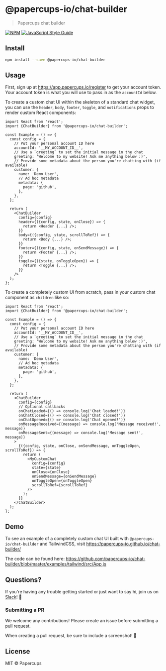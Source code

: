 # @papercups-io/chat-builder

> Papercups chat builder

[![NPM](https://img.shields.io/npm/v/@papercups-io/chat-builder.svg)](https://www.npmjs.com/package/@papercups-io/chat-builder) [![JavaScript Style Guide](https://img.shields.io/badge/code_style-standard-brightgreen.svg)](https://standardjs.com)

## Install

```bash
npm install --save @papercups-io/chat-builder
```

## Usage

First, sign up at https://app.papercups.io/register to get your account token. Your account token is what you will use to pass in as the `accountId` below.

To create a custom chat UI within the skeleton of a standard chat widget, you can use the `header`, `body`, `footer`, `toggle`, and `notifications` props to render custom React components:

```tsx
import React from 'react';
import {ChatBuilder} from '@papercups-io/chat-builder';

const Example = () => {
  const config = {
    // Put your personal account ID here
    accountId: '__MY_ACCOUNT_ID__',
    // Use a `greeting` to set the initial message in the chat
    greeting: 'Welcome to my website! Ask me anything below :)',
    // Provide some metadata about the person you're chatting with (if available)
    customer: {
      name: 'Demo User',
      // Ad hoc metadata
      metadata: {
        page: 'github',
      },
    },
  };

  return (
    <ChatBuilder
      config={config}
      header={({config, state, onClose}) => {
        return <Header {...} />;
      }}
      body={({config, state, scrollToRef}) => {
        return <Body {...} />;
      }}
      footer={({config, state, onSendMessage}) => {
        return <Footer {...} />;
      }}
      toggle={({state, onToggleOpen}) => {
        return <Toggle {...} />;
      }}
    />
  );
};
```

To create a completely custom UI from scratch, pass in your custom chat component as `children` like so:

```tsx
import React from 'react';
import {ChatBuilder} from '@papercups-io/chat-builder';

const Example = () => {
  const config = {
    // Put your personal account ID here
    accountId: '__MY_ACCOUNT_ID__',
    // Use a `greeting` to set the initial message in the chat
    greeting: 'Welcome to my website! Ask me anything below :)',
    // Provide some metadata about the person you're chatting with (if available)
    customer: {
      name: 'Demo User',
      // Ad hoc metadata
      metadata: {
        page: 'github',
      },
    },
  };

  return (
    <ChatBuilder
      config={config}
      // Optional callbacks
      onChatLoaded={() => console.log('Chat loaded!')}
      onChatClosed={() => console.log('Chat closed!')}
      onChatOpened={() => console.log('Chat opened!')}
      onMessageReceived={(message) => console.log('Message received!', message)}
      onMessageSent={(message) => console.log('Message sent!', message)}
    >
      {({config, state, onClose, onSendMessage, onToggleOpen, scrollToRef}) => {
        return (
          <MyCustomChat
            config={config}
            state={state}
            onClose={onClose}
            onSendMessage={onSendMessage}
            onToggleOpen={onToggleOpen}
            scrollToRef={scrollToRef}
          />
        );
      }}
    </ChatBuilder>
  );
};
```

## Demo

To see an example of a completely custom chat UI built with `@papercups-io/chat-builder` and TailwindCSS, visit https://papercups-io.github.io/chat-builder/

The code can be found here: https://github.com/papercups-io/chat-builder/blob/master/examples/tailwind/src/App.js

## Questions?

If you're having any trouble getting started or just want to say hi, join us on [Slack](https://join.slack.com/t/papercups-io/shared_invite/zt-h0c3fxmd-hZi1Zp8~D61S6GD16aMqmg)! :wave:

### Submitting a PR

We welcome any contributions! Please create an issue before submitting a pull request.

When creating a pull request, be sure to include a screenshot! 🎨

## License

MIT © Papercups
